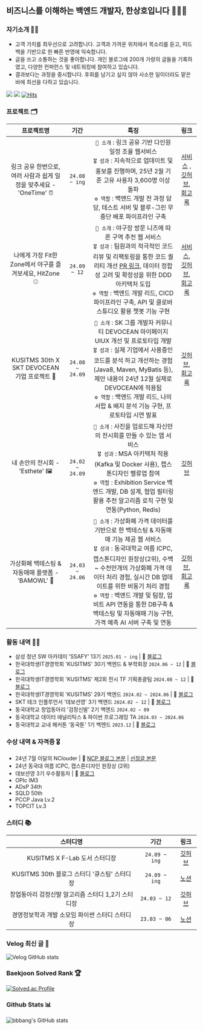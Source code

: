 ## 비즈니스를 이해하는 백엔드 개발자, 한상호입니다 🧑🏻‍💻

### 자기소개 👋🏻
<ul style = "list-style-type:square;">
<li> 고객 가치를 최우선으로 고려합니다. 고객과 가까운 위치에서 목소리를 듣고, 피드백을 기반으로 한 빠른 반영에 익숙합니다. </li>
<li> 글을 쓰고 소통하는 것을 좋아합니다. 개인 블로그에 200개 가량의 글들을 기록하였고, 다양한 컨퍼런스 및 네트워킹에 참여하고 있습니다. </li>
<li> 결과보다는 과정을 중시합니다. 후회를 남기고 싶지 않아 사소한 일이더라도 맡은 바에 최선을 다하고 있습니다. </li>
</ul>

<a href="https://velog.io/@hsh111366"><img src="https://img.shields.io/badge/Velog-11B48A?style=flat-square&logo=Vimeo&logoColor=white&link=https://velog.io/@hsh111366"/></a>
<a href="mailto:hchsa77@gmail.com"><img src="https://img.shields.io/badge/Gmail-d14836?style=flat-square&logo=Gmail&logoColor=white&link=hchsa77@gmail.com"/></a>
[![Hits](https://hits.seeyoufarm.com/api/count/incr/badge.svg?url=https://github.com/bbbang105&icon=github.svg&icon_color=%23E7E7E7&title=github&edge_flat=false)](https://hits.seeyoufarm.com)

### 프로젝트 🗂️
|                    프로젝트명                     |기간|                                                                    특징                                                                    |                                                                                    링크                                                                                    |
|:--------------------------------------------:|:---:|:----------------------------------------------------------------------------------------------------------------------------------------:|:------------------------------------------------------------------------------------------------------------------------------------------------------------------------:|
|링크 공유 한번으로, 여러 사람과 쉽게 일정을 맞추세요 - 'OneTime' ⏰ |`24.08 ~ ing`|`📄 소개` : 링크 공유 기반 다인원 일정 조율 웹서비스<br>`🎖️ 성과` : 지속적으로 업데이트 및 홍보를 진행하며, 25년 2월 기준 고유 사용자 3,600명 이상 돌파<br>`⚙️ 역할` : 백엔드 개발 전 과정 담당, 테스트 서버 및 블루-그린 무중단 배포 파이프라인 구축| [서비스](https://www.onetime-with-members.com/) , [깃허브](https://github.com/onetime-with-members), [회고록](https://velog.io/@hsh111366/링크-공유-한-번으로-여러-사람과-쉽게-일정을-맞추세요-OneTime) |
|나에게 가장 Fit한 Zone에서 야구를 즐겨보세요, HitZone ⚾️|`24.09 ~ 12`| `📄 소개` : 야구장 방문 니즈에 따른 구역 추천 웹 서비스<br/> `🎖️ 성과` : 팀원과의 적극적인 코드리뷰 및 리팩토링을 통한 코드 퀄리티 개선 [PR 링크](https://github.com/KUSITMS-30th-TEAM-A/backend/pull/44#pullrequestreview-2413049638), 데이터 정합성 고려 및 확장성을 위한 DDD 아키텍처 도입 <br> `⚙️ 역할` : 백엔드 개발 리드, CICD 파이프라인 구축, API 및 클로바 스튜디오 활용 챗봇 기능 구현|                                     [서비스](https://www.hitzone.site/), [깃허브](https://github.com/KUSITMS-30th-TEAM-A/backend), [회고록](https://velog.io/@hsh111366/큐시즘-30기-두-번째-밋업-프로젝트-HitZone-개발-회고록)                                     |
|    KUSITMS 30th X SKT DEVOCEAN 기업 프로젝트 🚀    |`24.08 ~ 24.09`| `📄 소개` : SK 그룹 개발자 커뮤니티 DEVOCEAN 마이페이지 UIUX 개선 및 프로토타입 개발<br/> `🎖️ 성과` : 실제 기업에서 사용중인 코드를 분석 하고 개선하는 경험(Java8, Maven, MyBatis 등), 제안 내용이 24년 12월 실제로 DEVOCEAN에 적용됨<br/> `⚙️ 역할` : 백엔드 개발 리드, 나의 서랍 & 배지 분석 기능 구현, 프로토타입 시연 발표 | [깃허브](https://github.com/kusitms30th-devocean-b), [회고록](https://velog.io/@hsh111366/큐시즘-30기-SKT-데보션과의-기업프로젝트-회고록)                             |
|내 손안의 전시회 - 'Esthete' 🖼️|`24.02 ~ 24.09`| `📄 소개` : 사진을 업로드해 자신만의 전시회를 만들 수 있는 앱 서비스 <br/> `🎖️ 성과` : MSA 아키텍처 적용(Kafka 및 Docker 사용), 캡스톤디자인 밸류업 참여  <br/>`⚙️ 역할` : Exhibition Service 백엔드 개발, DB 설계, 협업 필터링 활용 추천 알고리즘 로직 구현 및 연동(Python, Redis)|[깃허브](https://github.com/blackshoe-esthete)                                                                |
| 가상화폐 백테스팅 & 자동매매 플랫폼 - 'BAMOWL' 🦉|`24.03 ~ 24.06`|`📄 소개` : 가상화폐 가격 데이터를 기반으로 한 백테스팅 & 자동매매 기능 제공 웹 서비스 <br> `🎖️ 성과` : 동국대학교 여름 ICPC, 캡스톤디자인 원장상(2위), 수백 ~ 수천만개의 가상화폐 가격 데이터 처리 경험, 실시간 DB 업데이트를 위한 비동기 처리 경험 <br> `⚙️ 역할` : 백엔드 개발 및 팀장, 업비트 API 연동을 통한 DB구축 & 백테스팅 및 자동매매 기능 구현, 가격 예측 AI 서버 구축 및 연동|[깃허브](https://github.com/CSID-DGU/2024-1-SCS4031-01-owl-4), [회고록](https://velog.io/@hsh111366/24-1-캡스톤-디자인-회고록)|

### 활동 내역 🏃🏻

- 삼성 청년 SW 아카데미 'SSAFY' 13기 `2025.01 ~ ing` | 🔗 [블로그](https://velog.io/@hsh111366/series/SSAFY-13%EA%B8%B0)
- 한국대학생IT경영학회 'KUSITMS' 30기 백엔드 & 부학회장 `2024.06 ~ 12` | 🔗 [블로그](https://velog.io/@hsh111366/series/KUSITMS)
- 한국대학생IT경영학회 'KUSITMS' 제2회 전시 TF 기획총괄팀 `2024.08 ~ 12` | 🔗 [블로그](https://velog.io/@hsh111366/큐시즘-제2회-전시회-회고록)
- 한국대학생IT경영학회 'KUSITMS' 29기 백엔드 `2024.02 ~ 2024.06` | 🔗 [블로그](https://velog.io/@hsh111366/series/KUSITMS)
- SKT 테크 인플루언서 '데보션영' 3기 백엔드 `2024.02 ~ 12` | 🔗 [블로그](https://velog.io/@hsh111366/series/SKT-%EB%8D%B0%EB%B3%B4%EC%85%98%EC%98%81)
- 동국대학교 창업동아리 '검정신발' 2기 백엔드 `2024.02 ~ 09`
- 동국대학교 데이터 애널리틱스 & 파이썬 프로그래밍 TA `2024.03 ~ 2024.06`
- 동국대학교 교내 해커톤 '동국톤' 1기 백엔드 `2023.12` | 🔗 [블로그](https://velog.io/@hsh111366/동국톤-회고록)

### 수상 내역 & 자격증 🎖️

- 24년 7월 이달의 NClouder | 🔗 [NCP 블로그 본문](https://blog.naver.com/n_cloudplatform/223539614450) | [선정글 본문](https://velog.io/@hsh111366/NCP-Spring-Boot-네이버-클로바-스튜디오-API로-챗봇-기능-구현하기)
- 24년 동국대 여름 ICPC, 캡스톤디자인 원장상 (2위)
- 데보션영 3기 우수활동자 | 🔗 [블로그](https://velog.io/@hsh111366/데보션영-3기-수료-후기-feat.-우수활동자)
- OPIc IM3
- ADsP 34th
- SQLD 50th
- PCCP Java Lv.2
- TOPCIT Lv.3

### 스터디 📚

|스터디명|기간|링크|
|:---:|:---:|:---:|
|KUSITMS X F-Lab 도서 스터디장|`24.09 ~ ing`|[깃허브](https://github.com/muhandojeon)|
|KUSITMS 30th 블로그 스터디 '큐스팅' 스터디장|`24.09 ~ ing`|[노션](https://large-purpose-505.notion.site/b28ee10828cd42e98dff08d5e12082e0?pvs=4)|
|창업동아리 검정신발 알고리즘 스터디 1,2기 스터디장|`24.03 ~ 12`|[깃허브](https://github.com/blackshoe-algorithm-study)|
|경영정보학과 개발 소모임 파이썬 스터디 스터디장|`23.03 ~ 06`|[노션](https://large-purpose-505.notion.site/proMIS-Python-Study-2fe22ec839c54e7fb771510880216b66?pvs=4)|

### Velog 최신 글 📝
![Velog GitHub stats](https://velog-github-badge.vercel.app/badge/hsh111366?theme=dark&posts=3)

### Baekjoon Solved Rank 🏆
[![Solved.ac Profile](http://mazassumnida.wtf/api/v2/generate_badge?boj=hsh111366)](https://solved.ac/hsh111366)

### Github Stats 📊
![bbbang's GitHub stats](https://github-readme-stats.vercel.app/api?username=bbbang105&show_icons=true&theme=radical)
